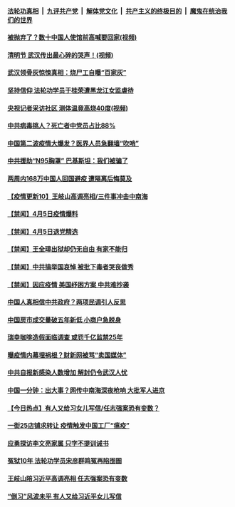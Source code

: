 

####  [法轮功真相](../../../../basic/blob/master/README.md?t=04061701) &nbsp;|&nbsp; [九评共产党](../../../../9ping.md/blob/master/README.md?t=04061701) &nbsp;|&nbsp; [解体党文化](../../../../jtdwh.md/blob/master/README.md?t=04061701)  &nbsp;|&nbsp; [共产主义的终极目的](../../../../gczydzjmd.md/blob/master/README.md?t=04061701) &nbsp;|&nbsp; [魔鬼在统治我们的世界](../../../../mgztzwmdsj.md/blob/master/README.md?t=04061701) 

#### [被抛弃了？数十中国人使馆前高喊要回家(视频)](../pages/prog204/a102816834.md?t=04061701) 

#### [清明节 武汉传出最心碎的哭声！(视频)](../pages/prog204/a102816788.md?t=04061701) 

#### [武汉领骨灰惊悚真相：烧尸工自曝“百家灰”](../pages/prog204/a102816764.md?t=04061701) 

#### [坚持信仰 法轮功学员于桂荣遭黑龙江女监虐待](../pages/prog204/a102816732.md?t=04061701) 

#### [央视记者采访社区 测体温竟高烧40度(视频)](../pages/prog204/a102816691.md?t=04061701) 

#### [中共病毒挑人？死亡者中党员占比88%](../pages/prog204/a102816683.md?t=04061701) 

#### [中国第二波疫情大爆发？医界人员急翻墙“吹哨”](../pages/prog204/a102816672.md?t=04061701) 

#### [中共援助“N95胸罩” 巴基斯坦：我们被骗了](../pages/prog204/a102816663.md?t=04061701) 

#### [两周内168万中国人回国避疫 遭隔离后悔莫及](../pages/prog204/a102816655.md?t=04061701) 

#### [【疫情更新10】王岐山高调亮相/三件事冲击中南海](../pages/prog204/a102816630.md?t=04061701) 


#### [【禁闻】4月5日疫情爆料](../pages/prog204/a102816616.md?t=04061701) 

#### [【禁闻】4月5日退党精选](../pages/prog204/a102816619.md?t=04061701) 

#### [【禁闻】王全璋出狱却仍无自由 有家不能归](../pages/prog204/a102816610.md?t=04061701) 

#### [【禁闻】中共搞举国哀悼 被批下毒者哭丧做秀](../pages/prog204/a102816532.md?t=04061701) 

#### [【禁闻】因应疫情 美国纾困方案 中共难抄袭](../pages/prog204/a102816530.md?t=04061701) 

#### [中国人真相信中共政府？两项民调引人反思](../pages/prog204/a102816524.md?t=04061701) 

#### [中国房市成交量破五年新低 小商户急脱身](../pages/prog204/a102816528.md?t=04061701) 

#### [瑞幸咖啡造假面临调查 或罚千亿监禁25年](../pages/prog204/a102816495.md?t=04061701) 

#### [曝疫情内幕埋祸根？财新网被骂“卖国媒体”](../pages/prog204/a102816489.md?t=04061701) 

#### [中共自报新感染人数增加 解封仍令武汉人忧](../pages/prog204/a102816464.md?t=04061701) 

#### [中国一分钟：出大事？网传中南海深夜枪响 大批军人进京](../pages/prog204/a102816455.md?t=04061701) 

#### [【今日热点】有人又给习女儿写信/任志强案恐有变数？](../pages/prog204/a102816401.md?t=04061701) 

#### [一街25店铺求转让 疫情触发中国工厂“瘟疫”](../pages/prog204/a102816241.md?t=04061701) 

#### [应勇探访李文亮家属 只字不提训诫书](../pages/prog204/a102816267.md?t=04061701) 

#### [冤狱10年 法轮功学员宋彦群鸣冤再陷囹圄](../pages/prog204/a102816277.md?t=04061701) 

#### [王岐山陪习近平高调亮相 任志强案恐有变数](../pages/prog204/a102816238.md?t=04061701) 

#### [“倒习”风波未平 有人又给习近平女儿写信](../pages/prog204/a102816223.md?t=04061701) 

